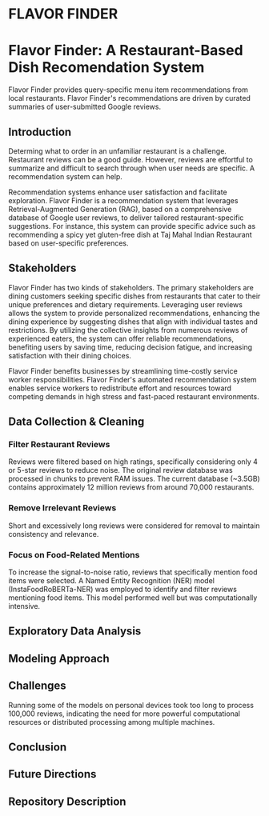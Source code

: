 # FLAVOR FINDER

# Flavor Finder: A Restaurant-Based Dish Recomendation System

Flavor Finder provides query-specific menu item recommendations from local restaurants. Flavor Finder's recommendations are driven by curated summaries of user-submitted Google reviews.

## Introduction

Determing what to order in an unfamiliar restaurant is a challenge. Restaurant reviews can be a good guide. However, reviews are effortful to summarize and difficult to search through when user needs are specific. A recommendation system can help.

Recommendation systems enhance user satisfaction and facilitate exploration. Flavor Finder is a recommendation system that leverages Retrieval-Augmented 
Generation (RAG), based on a comprehensive database of Google user reviews, to deliver tailored restaurant-specific suggestions. For instance, this system can provide specific advice such as recommending a spicy yet gluten-free dish at Taj Mahal Indian Restaurant based on user-specific preferences.


## Stakeholders

Flavor Finder has two kinds of stakeholders. The primary stakeholders are dining customers seeking specific 
dishes from restaurants that cater to their unique preferences and dietary requirements. 
Leveraging user reviews allows the system to provide personalized recommendations, 
enhancing the dining experience by suggesting dishes that align with individual tastes 
and restrictions. By utilizing the collective insights from numerous reviews of experienced eaters, the system can offer 
reliable recommendations, benefiting users by saving time, 
reducing decision fatigue, and increasing satisfaction with their dining choices.

Flavor Finder benefits businesses by streamlining time-costly service worker responsibilities. Flavor Finder's automated recommendation system enables service workers to redistribute effort and resources toward competing demands in high stress and fast-paced restaurant environments.


## Data Collection & Cleaning



### Filter Restaurant Reviews

Reviews were filtered based on high ratings, specifically considering only 4 or 5-star 
reviews to reduce noise. The original review database was processed in chunks to prevent 
RAM issues. The current database (~3.5GB) contains approximately 12 million reviews from 
around 70,000 restaurants.

### Remove Irrelevant Reviews

Short and excessively long reviews were considered for removal to maintain consistency 
and relevance.

### Focus on Food-Related Mentions

To increase the signal-to-noise ratio, reviews that specifically mention food items were 
selected. A Named Entity Recognition (NER) model (InstaFoodRoBERTa-NER) was employed to 
identify and filter reviews mentioning food items. This model performed well but was 
computationally intensive.


## Exploratory Data Analysis



## Modeling Approach



## Challenges

Running some of the models on personal devices took too long to process 100,000 reviews, 
indicating the need for more powerful computational resources or distributed processing 
among multiple machines.


## Conclusion



## Future Directions



## Repository Description





